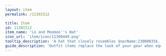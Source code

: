 ```yaml
---
layout: item
permalink: /11301512

title: Item
id: 11301512
item_name: 'Lo and Moomoo''s Hat'
icon_url: 'item/icon/11300449.png'
tooltip_description: 'A hat that closely resembles $npcName:23000035$.'
guide_description: 'Outfit items replace the look of your gear when equipped.'
---
```

